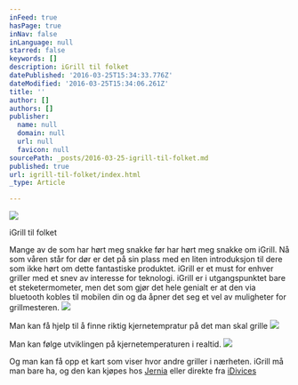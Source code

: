 ```yaml
---
inFeed: true
hasPage: true
inNav: false
inLanguage: null
starred: false
keywords: []
description: iGrill til folket
datePublished: '2016-03-25T15:34:33.776Z'
dateModified: '2016-03-25T15:34:06.261Z'
title: ''
author: []
authors: []
publisher:
  name: null
  domain: null
  url: null
  favicon: null
sourcePath: _posts/2016-03-25-igrill-til-folket.md
published: true
url: igrill-til-folket/index.html
_type: Article

---
```

![](https://the-grid-user-content.s3-us-west-2.amazonaws.com/24fe741b-66b9-4421-9cdd-40fb21d05be6.jpg)

iGrill til folket

Mange av de som har hørt meg snakke før har hørt meg snakke om iGrill. Nå som våren står for dør er det på sin plass med en liten introduksjon til dere som ikke hørt om dette fantastiske produktet. iGrill er et must for enhver griller med et snev av interesse for teknologi. iGrill er i utgangspunktet bare et steketermometer, men det som gjør det hele genialt er at den via bluetooth kobles til mobilen din og da åpner det seg et vel av muligheter for grillmesteren. ![](https://the-grid-user-content.s3-us-west-2.amazonaws.com/5e0a4908-4f6f-47c4-bfc0-d93735f3ee86.jpg)

Man kan få hjelp til å finne riktig kjernetempratur på det man skal grille
![](https://the-grid-user-content.s3-us-west-2.amazonaws.com/75dceae0-cccd-4f86-b8b9-3ea1180dfe50.jpg)

Man kan følge utviklingen på kjernetemperaturen i realtid.
![](https://the-grid-user-content.s3-us-west-2.amazonaws.com/d7f60e8b-1df8-4301-a45d-5ac10f64b3bf.jpg)

Og man kan få opp et kart som viser hvor andre griller i nærheten. iGrill må man bare ha, og den kan kjøpes hos [Jernia][0] eller direkte fra [iDivices][1]

[0]: http://www.jernia.no/produkt/-/vis-produkt/EET-Europarts-iGrill-Mini-Termometer/58012284
[1]: http://store.idevicesinc.com/igrill